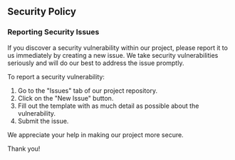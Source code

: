 ## Security Policy

### Reporting Security Issues

If you discover a security vulnerability within our project, please report it to us immediately by creating a new issue. We take security vulnerabilities seriously and will do our best to address the issue promptly.

To report a security vulnerability:

1. Go to the "Issues" tab of our project repository.
2. Click on the "New Issue" button.
3. Fill out the template with as much detail as possible about the vulnerability.
4. Submit the issue.

We appreciate your help in making our project more secure.

Thank you!
